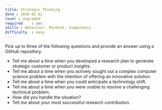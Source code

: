 ```yaml
---
title: Strategic Thinking
date : 2018-01-01
level : ungraded
required    : yes
skills : Behaviour, Mindset, Competency
difficulty  : easy
---
```


Pick up to three of the following questions and provide an answer using a GitHub repository.

- Tell me about a time when you developed a research plan to generate strategic customer or product insights.
- Tell me about a time when you actively sought out a complex computer science problem with the intention of offering an innovative solution.
- Tell me about a time when you could anticipate a technology shift.
- Tell me about a time when you were unable to resolve a challenging technical problem.
 - How did you handle the situation?
- Tell me about your most successful research contribution.

